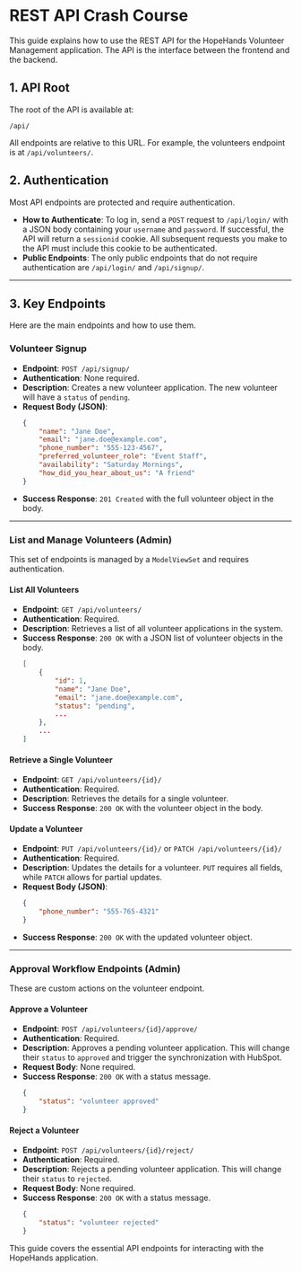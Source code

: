# REST API Crash Course

This guide explains how to use the REST API for the HopeHands Volunteer Management application. The API is the interface between the frontend and the backend.

## 1. API Root

The root of the API is available at:

`/api/`

All endpoints are relative to this URL. For example, the volunteers endpoint is at `/api/volunteers/`.

## 2. Authentication

Most API endpoints are protected and require authentication.

-   **How to Authenticate**: To log in, send a `POST` request to `/api/login/` with a JSON body containing your `username` and `password`. If successful, the API will return a `sessionid` cookie. All subsequent requests you make to the API must include this cookie to be authenticated.
-   **Public Endpoints**: The only public endpoints that do not require authentication are `/api/login/` and `/api/signup/`.

---

## 3. Key Endpoints

Here are the main endpoints and how to use them.

### **Volunteer Signup**

-   **Endpoint**: `POST /api/signup/`
-   **Authentication**: None required.
-   **Description**: Creates a new volunteer application. The new volunteer will have a `status` of `pending`.
-   **Request Body (JSON)**:
    ```json
    {
        "name": "Jane Doe",
        "email": "jane.doe@example.com",
        "phone_number": "555-123-4567",
        "preferred_volunteer_role": "Event Staff",
        "availability": "Saturday Mornings",
        "how_did_you_hear_about_us": "A friend"
    }
    ```
-   **Success Response**: `201 Created` with the full volunteer object in the body.

---

### **List and Manage Volunteers (Admin)**

This set of endpoints is managed by a `ModelViewSet` and requires authentication.

#### List All Volunteers

-   **Endpoint**: `GET /api/volunteers/`
-   **Authentication**: Required.
-   **Description**: Retrieves a list of all volunteer applications in the system.
-   **Success Response**: `200 OK` with a JSON list of volunteer objects in the body.
    ```json
    [
        {
            "id": 1,
            "name": "Jane Doe",
            "email": "jane.doe@example.com",
            "status": "pending",
            ...
        },
        ...
    ]
    ```

#### Retrieve a Single Volunteer

-   **Endpoint**: `GET /api/volunteers/{id}/`
-   **Authentication**: Required.
-   **Description**: Retrieves the details for a single volunteer.
-   **Success Response**: `200 OK` with the volunteer object in the body.

#### Update a Volunteer

-   **Endpoint**: `PUT /api/volunteers/{id}/` or `PATCH /api/volunteers/{id}/`
-   **Authentication**: Required.
-   **Description**: Updates the details for a volunteer. `PUT` requires all fields, while `PATCH` allows for partial updates.
-   **Request Body (JSON)**:
    ```json
    {
        "phone_number": "555-765-4321"
    }
    ```
-   **Success Response**: `200 OK` with the updated volunteer object.

---

### **Approval Workflow Endpoints (Admin)**

These are custom actions on the volunteer endpoint.

#### Approve a Volunteer

-   **Endpoint**: `POST /api/volunteers/{id}/approve/`
-   **Authentication**: Required.
-   **Description**: Approves a pending volunteer application. This will change their `status` to `approved` and trigger the synchronization with HubSpot.
-   **Request Body**: None required.
-   **Success Response**: `200 OK` with a status message.
    ```json
    {
        "status": "volunteer approved"
    }
    ```

#### Reject a Volunteer

-   **Endpoint**: `POST /api/volunteers/{id}/reject/`
-   **Authentication**: Required.
-   **Description**: Rejects a pending volunteer application. This will change their `status` to `rejected`.
-   **Request Body**: None required.
-   **Success Response**: `200 OK` with a status message.
    ```json
    {
        "status": "volunteer rejected"
    }
    ```
This guide covers the essential API endpoints for interacting with the HopeHands application.
